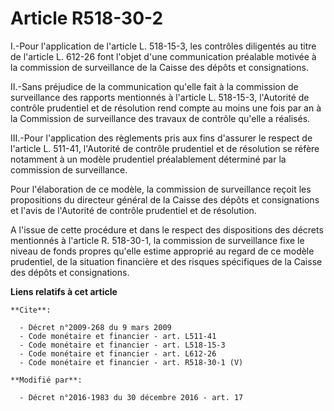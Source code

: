 # Article R518-30-2

I.-Pour l'application de l'article L. 518-15-3, les contrôles diligentés au titre de l'article L. 612-26 font l'objet d'une
communication préalable motivée à la commission de surveillance de la Caisse des dépôts et consignations. 

II.-Sans préjudice de la communication qu'elle fait à la commission de surveillance des rapports mentionnés à l'article L.
518-15-3, l'Autorité de contrôle prudentiel et de résolution rend compte au moins une fois par an à la Commission de
surveillance des travaux de contrôle qu'elle a réalisés. 

III.-Pour l'application des règlements pris aux fins d'assurer le respect de l'article L. 511-41, l'Autorité de contrôle
prudentiel et de résolution se réfère notamment à un modèle prudentiel préalablement déterminé par la commission de
surveillance. 

Pour l'élaboration de ce modèle, la commission de surveillance reçoit les propositions du directeur général de la Caisse des
dépôts et consignations et l'avis de l'Autorité de contrôle prudentiel et de résolution.

A l'issue de cette procédure et dans le respect des dispositions des décrets mentionnés à l'article R. 518-30-1, la
commission de surveillance fixe le niveau de fonds propres qu'elle estime approprié au regard de ce modèle prudentiel, de la
situation financière et des risques spécifiques de la Caisse des dépôts et consignations.

**Liens relatifs à cet article**

	**Cite**:

	  - Décret n°2009-268 du 9 mars 2009
	  - Code monétaire et financier - art. L511-41
	  - Code monétaire et financier - art. L518-15-3
	  - Code monétaire et financier - art. L612-26
	  - Code monétaire et financier - art. R518-30-1 (V)

	**Modifié par**:

	  - Décret n°2016-1983 du 30 décembre 2016 - art. 17
